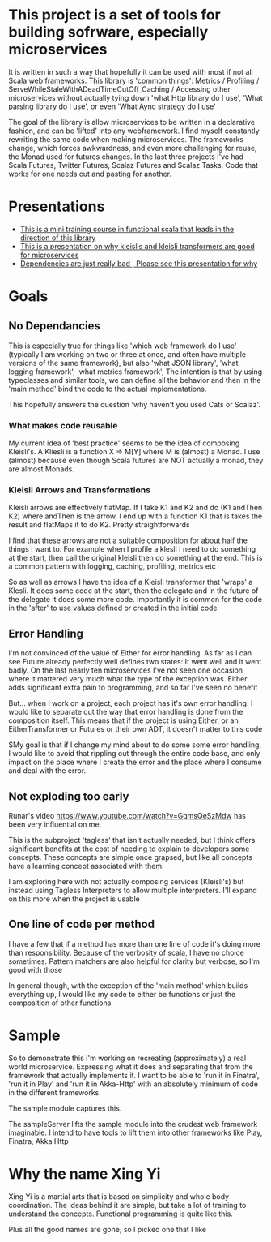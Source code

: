 # This project is a set of tools for building sofrware, especially microservices

It is written in such a way that hopefully it can be used with most if not all Scala web frameworks.  This library is 'common things': Metrics / Profiling / ServeWhileStaleWithADeadTimeCutOff_Caching / Accessing other microservices
without actually tying down 'what Http library do I use', 'What parsing library do I use', or even 'What Aync strategy 
do I use'

The goal of the library is allow microservices to be written in a declarative fashion, and can be 'lifted' into any webframework. 
I find myself constantly rewriting the same code when making microservices. The frameworks change, which forces 
awkwardness, and even more challenging for reuse, the Monad used for futures changes. In the last three projects
I've had Scala Futures, Twitter Futures, Scalaz Futures and Scalaz Tasks. Code that works for one needs cut and 
pasting for another. 

# Presentations

* [This is a mini training course in functional scala that leads in the direction of this library](https://docs.google.com/presentation/d/e/2PACX-1vSpB3yFpYZrVIZHfJGjrtDbm6jZXh_QZSR11QcbsBuWGzFMAdNpBgiM68JwVsl1S0JZkVlvWMUy_xRA/pub?start=false&loop=false&delayms=3000)
* [This is a presentation on why kleislis and kleisli transformers are good for microservices](https://docs.google.com/presentation/d/e/2PACX-1vTSCQp2YsdnOxsqkDU9nfGt4lyC7lRxoeCZySixtMjy7L-nmZvJGt-fpgsXlChYKyKIqrxS8PDXUaYJ/pub?start=false&loop=false&delayms=3000)
* [Dependencies are just really bad , Please see this presentation for why](https://docs.google.com/presentation/d/e/2PACX-1vQ2Rfb9crw29IVh7vg9NFngFozEtkjCbe53F89ZqgY5jCFOsLhup06Oj8sO9hcHIk3Y4r9FVCoO_qaD/pub?start=false&loop=false&delayms=3000)

# Goals
## No Dependancies 

This is especially true for things like 'which web framework do I use' (typically I am working on two or three at once, and often have 
multiple versions of the same framework), but also 'what JSON library', 'what logging framework', 'what metrics framework', The 
intention is that by using typeclasses and similar tools, we can define all the behavior and then in the 'main method' bind the
code to the actual implementations.

This hopefully answers the question 'why haven't you used Cats or Scalaz'. 

### What makes code reusable
My current idea of 'best practice' seems to be the idea of composing Kleisli's. A Kliesli is
a function X => M[Y] where M is (almost) a Monad. I use (almost) because even though
Scala futures are NOT actually a monad, they are almost Monads.

### Kleisli Arrows and Transformations
Kleisli arrows are effectively flatMap. If I take K1 and K2 and do (K1 andThen K2) where andThen
is the arrow, I end up with a function K1 that is takes the result and flatMaps it to do K2. Pretty straightforwards

I find that these arrows are not a suitable composition for about half the things I want to. For example
when I profile a klesli I need to do something at the start, then call the original kleisli
then do something at the end. This is a common pattern with logging, caching, profiling, metrics etc

So as well as arrows I have the idea of a Kleisli transformer that 'wraps' a Klesli. It does some code
at the start, then the delegate and in the future of the delegate it does some more code. Importantly
it is common for the code in the 'after' to use values defined or created in the initial code

## Error Handling
I'm not convinced of the value of Either for error handling. As far as I can see Future already 
perfectly well defines two states: It went well and it went badly. On the last nearly ten
microservices I've not seen one occasion where it mattered very much what the type of the exception
was. Either adds significant extra pain to programming, and so far I've seen no benefit

But... when I work on a project, each project has it's own error handling. I would like to 
separate out the way that error handling is done from the composition itself. This means that if
the project is using Either, or an EitherTransformer or Futures or their own ADT, it doesn't matter to this code

SMy goal is that if I change my mind about to do some some error handling, I would like to avoid that
rippling out through the entire code base, and only impact on the place where I create the error
and the place where I consume and deal with the error.

## Not exploding too early
Runar's video https://www.youtube.com/watch?v=GqmsQeSzMdw has been very influential on me. 

This is the subproject 'tagless' that isn't actually needed, but I think offers significant benefits at the
cost of needing to explain to developers some concepts. These concepts are simple once grapsed, but like all
concepts have a learning concept associated with them. 

I am exploring here with not actually composing services (Kleisli's) but instead using Tagless
Interpreters to allow multiple interpreters. I'll expand on this more when the project is usable

## One line of code per method
I have a few that if a method has more than one line of code it's doing more than responsibility. Because of the verbosity of
scala, I have no choice sometimes. Pattern matchers are also helpful for clarity but verbose, so I'm good with those

In general though, with the exception of the 'main method' which builds everything up, I would like my code to either be functions
or just the composition of other functions.

# Sample
So to demonstrate this I'm working on recreating (approximately) a real world microservice. Expressing what it does
and separating that from the framework that actually implements it. I want to be able to 'run it in Finatra', 
'run it in Play' and 'run it in Akka-Http' with an absolutely minimum of code in the different frameworks. 

The sample module captures this.

The sampleServer lifts the sample module into the crudest web framework imaginable. I intend to have tools to lift them into 
other frameworks like Play, Finatra, Akka Http


# Why the name Xing Yi
Xing Yi is a martial arts that is based on simplicity and whole body coordination. The ideas behind it are simple, but 
take a lot of training to understand the concepts.  Functional programming is quite like this. 

Plus all the good names are gone, so I picked one that I like


